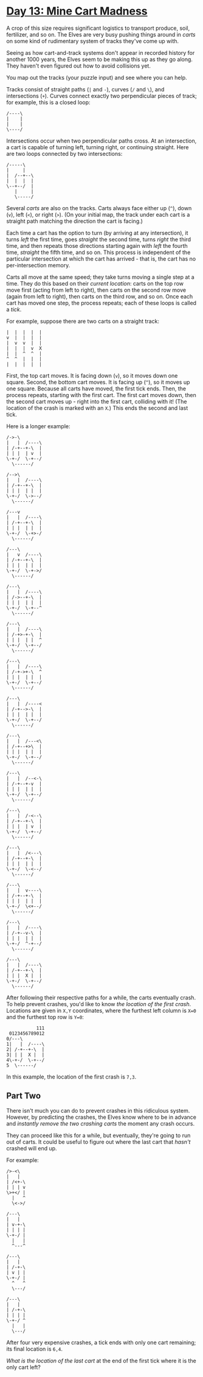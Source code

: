 # [Day 13: Mine Cart Madness](https://adventofcode.com/2018/day/13)

A crop of this size requires significant logistics to transport produce, soil,
fertilizer, and so on. The Elves are very busy pushing things around in *carts*
on some kind of rudimentary system of tracks they\'ve come up with.

Seeing as how cart-and-track systems don\'t appear in recorded history for
another 1000 years, the Elves seem to be making this up as they go along. They
haven\'t even figured out how to avoid collisions yet.

You map out the tracks (your puzzle input) and see where you can help.

Tracks consist of straight paths (`|` and `-`), curves (`/` and `\`), and
intersections (`+`). Curves connect exactly two perpendicular pieces of track;
for example, this is a closed loop:

    /----\
    |    |
    |    |
    \----/

Intersections occur when two perpendicular paths cross. At an intersection, a
cart is capable of turning left, turning right, or continuing straight. Here
are two loops connected by two intersections:

    /-----\
    |     |
    |  /--+--\
    |  |  |  |
    \--+--/  |
       |     |
       \-----/

Several *carts* are also on the tracks. Carts always face either up (`^`), down
(`v`), left (`<`), or right (`>`). (On your initial map, the track under each
cart is a straight path matching the direction the cart is facing.)

Each time a cart has the option to turn (by arriving at any intersection), it
turns *left* the first time, goes *straight* the second time, turns *right* the
third time, and then repeats those directions starting again with *left* the
fourth time, *straight* the fifth time, and so on. This process is independent
of the particular intersection at which the cart has arrived - that is, the
cart has no per-intersection memory.

Carts all move at the same speed; they take turns moving a single step at a
time. They do this based on their *current location*: carts on the top row move
first (acting from left to right), then carts on the second row move (again
from left to right), then carts on the third row, and so on. Once each cart has
moved one step, the process repeats; each of these loops is called a *tick*.

For example, suppose there are two carts on a straight track:

    |  |  |  |  |
    v  |  |  |  |
    |  v  v  |  |
    |  |  |  v  X
    |  |  ^  ^  |
    ^  ^  |  |  |
    |  |  |  |  |

First, the top cart moves. It is facing down (`v`), so it moves down one
square. Second, the bottom cart moves. It is facing up (`^`), so it moves up
one square. Because all carts have moved, the first tick ends.  Then, the
process repeats, starting with the first cart. The first cart moves down, then
the second cart moves up - right into the first cart, colliding with it! (The
location of the crash is marked with an `X`.) This ends the second and last
tick.

Here is a longer example:

    /->-\
    |   |  /----\
    | /-+--+-\  |
    | | |  | v  |
    \-+-/  \-+--/
      \------/

    /-->\
    |   |  /----\
    | /-+--+-\  |
    | | |  | |  |
    \-+-/  \->--/
      \------/

    /---v
    |   |  /----\
    | /-+--+-\  |
    | | |  | |  |
    \-+-/  \-+>-/
      \------/

    /---\
    |   v  /----\
    | /-+--+-\  |
    | | |  | |  |
    \-+-/  \-+->/
      \------/

    /---\
    |   |  /----\
    | /->--+-\  |
    | | |  | |  |
    \-+-/  \-+--^
      \------/

    /---\
    |   |  /----\
    | /-+>-+-\  |
    | | |  | |  ^
    \-+-/  \-+--/
      \------/

    /---\
    |   |  /----\
    | /-+->+-\  ^
    | | |  | |  |
    \-+-/  \-+--/
      \------/

    /---\
    |   |  /----<
    | /-+-->-\  |
    | | |  | |  |
    \-+-/  \-+--/
      \------/

    /---\
    |   |  /---<\
    | /-+--+>\  |
    | | |  | |  |
    \-+-/  \-+--/
      \------/

    /---\
    |   |  /--<-\
    | /-+--+-v  |
    | | |  | |  |
    \-+-/  \-+--/
      \------/

    /---\
    |   |  /-<--\
    | /-+--+-\  |
    | | |  | v  |
    \-+-/  \-+--/
      \------/

    /---\
    |   |  /<---\
    | /-+--+-\  |
    | | |  | |  |
    \-+-/  \-<--/
      \------/

    /---\
    |   |  v----\
    | /-+--+-\  |
    | | |  | |  |
    \-+-/  \<+--/
      \------/

    /---\
    |   |  /----\
    | /-+--v-\  |
    | | |  | |  |
    \-+-/  ^-+--/
      \------/

    /---\
    |   |  /----\
    | /-+--+-\  |
    | | |  X |  |
    \-+-/  \-+--/
      \------/

After following their respective paths for a while, the carts eventually crash.
To help prevent crashes, you\'d like to know *the location of the first crash*.
Locations are given in `X,Y` coordinates, where the furthest left column is
`X=0` and the furthest top row is `Y=0`:

               111
     0123456789012
    0/---\
    1|   |  /----\
    2| /-+--+-\  |
    3| | |  X |  |
    4\-+-/  \-+--/
    5  \------/

In this example, the location of the first crash is `7,3`.

## Part Two

There isn\'t much you can do to prevent crashes in this ridiculous system.
However, by predicting the crashes, the Elves know where to be in advance and
*instantly remove the two crashing carts* the moment any crash occurs.

They can proceed like this for a while, but eventually, they\'re going to run
out of carts. It could be useful to figure out where the last cart that
*hasn\'t* crashed will end up.

For example:

    />-<\
    |   |
    | /<+-\
    | | | v
    \>+</ |
      |   ^
      \<->/

    /---\
    |   |
    | v-+-\
    | | | |
    \-+-/ |
      |   |
      ^---^

    /---\
    |   |
    | /-+-\
    | v | |
    \-+-/ |
      ^   ^
      \---/

    /---\
    |   |
    | /-+-\
    | | | |
    \-+-/ ^
      |   |
      \---/

After four very expensive crashes, a tick ends with only one cart remaining;
its final location is `6,4`.

*What is the location of the last cart* at the end of the first tick where it
is the only cart left?
